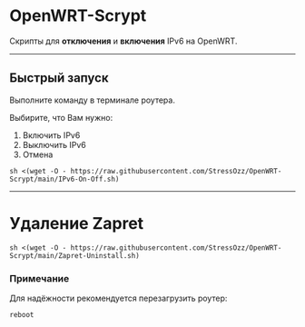 # OpenWRT-Scrypt

Скрипты для **отключения** и **включения** IPv6 на OpenWRT.

---

## Быстрый запуск

Выполните команду в терминале роутера.

Выбирите, что Вам нужно:
1) Включить IPv6
2) Выключить IPv6
0) Отмена        

```
sh <(wget -O - https://raw.githubusercontent.com/StressOzz/OpenWRT-Scrypt/main/IPv6-On-Off.sh)
```

---
# Удаление Zapret

```
sh <(wget -O - https://raw.githubusercontent.com/StressOzz/OpenWRT-Scrypt/main/Zapret-Uninstall.sh)
```

### Примечание

Для надёжности рекомендуется перезагрузить роутер:
```
reboot
```

